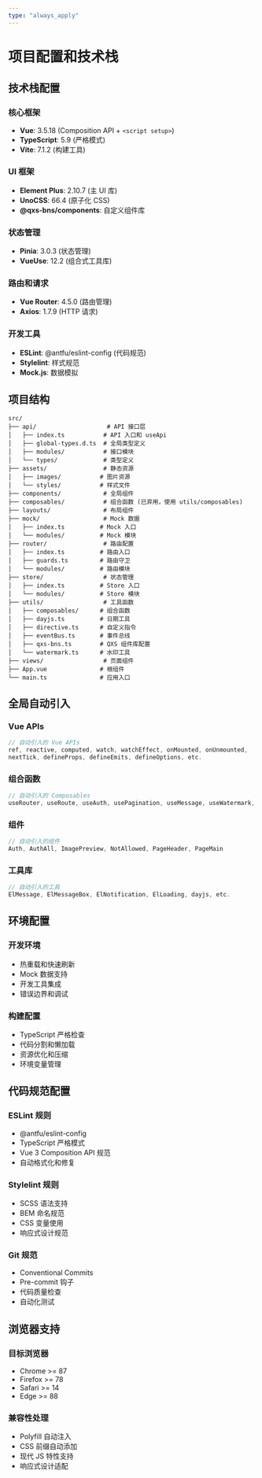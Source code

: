 ```yaml
---
type: "always_apply"
---
```


# 项目配置和技术栈

## 技术栈配置

### 核心框架
- **Vue**: 3.5.18 (Composition API + `<script setup>`)
- **TypeScript**: 5.9 (严格模式)
- **Vite**: 7.1.2 (构建工具)

### UI 框架
- **Element Plus**: 2.10.7 (主 UI 库)
- **UnoCSS**: 66.4 (原子化 CSS)
- **@qxs-bns/components**: 自定义组件库

### 状态管理
- **Pinia**: 3.0.3 (状态管理)
- **VueUse**: 12.2 (组合式工具库)

### 路由和请求
- **Vue Router**: 4.5.0 (路由管理)
- **Axios**: 1.7.9 (HTTP 请求)

### 开发工具
- **ESLint**: @antfu/eslint-config (代码规范)
- **Stylelint**: 样式规范
- **Mock.js**: 数据模拟

## 项目结构

```
src/
├── api/                    # API 接口层
│   ├── index.ts           # API 入口和 useApi
│   ├── global-types.d.ts  # 全局类型定义
│   ├── modules/           # 接口模块
│   └── types/             # 类型定义
├── assets/                # 静态资源
│   ├── images/           # 图片资源
│   └── styles/           # 样式文件
├── components/            # 全局组件
├── composables/           # 组合函数 (已弃用，使用 utils/composables)
├── layouts/               # 布局组件
├── mock/                  # Mock 数据
│   ├── index.ts          # Mock 入口
│   └── modules/          # Mock 模块
├── router/                # 路由配置
│   ├── index.ts          # 路由入口
│   ├── guards.ts         # 路由守卫
│   └── modules/          # 路由模块
├── store/                 # 状态管理
│   ├── index.ts          # Store 入口
│   └── modules/          # Store 模块
├── utils/                 # 工具函数
│   ├── composables/      # 组合函数
│   ├── dayjs.ts          # 日期工具
│   ├── directive.ts      # 自定义指令
│   ├── eventBus.ts       # 事件总线
│   ├── qxs-bns.ts        # QXS 组件库配置
│   └── watermark.ts      # 水印工具
├── views/                 # 页面组件
├── App.vue               # 根组件
└── main.ts               # 应用入口
```

## 全局自动引入

### Vue APIs
```typescript
// 自动引入的 Vue APIs
ref, reactive, computed, watch, watchEffect, onMounted, onUnmounted,
nextTick, defineProps, defineEmits, defineOptions, etc.
```

### 组合函数
```typescript
// 自动引入的 Composables
useRouter, useRoute, useAuth, usePagination, useMessage, useWatermark, etc.
```

### 组件
```typescript
// 自动引入的组件
Auth, AuthAll, ImagePreview, NotAllowed, PageHeader, PageMain
```

### 工具库
```typescript
// 自动引入的工具
ElMessage, ElMessageBox, ElNotification, ElLoading, dayjs, etc.
```

## 环境配置

### 开发环境
- 热重载和快速刷新
- Mock 数据支持
- 开发工具集成
- 错误边界和调试

### 构建配置
- TypeScript 严格检查
- 代码分割和懒加载
- 资源优化和压缩
- 环境变量管理

## 代码规范配置

### ESLint 规则
- @antfu/eslint-config
- TypeScript 严格模式
- Vue 3 Composition API 规范
- 自动格式化和修复

### Stylelint 规则
- SCSS 语法支持
- BEM 命名规范
- CSS 变量使用
- 响应式设计规范

### Git 规范
- Conventional Commits
- Pre-commit 钩子
- 代码质量检查
- 自动化测试

## 浏览器支持

### 目标浏览器
- Chrome >= 87
- Firefox >= 78
- Safari >= 14
- Edge >= 88

### 兼容性处理
- Polyfill 自动注入
- CSS 前缀自动添加
- 现代 JS 特性支持
- 响应式设计适配
